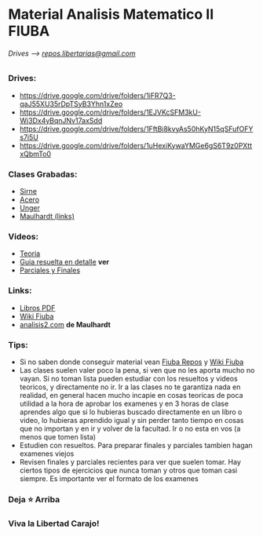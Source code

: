 # Material Analisis Matematico II FIUBA
###### Drives --> repos.libertarias@gmail.com

### Drives:
* https://drive.google.com/drive/folders/1iFR7Q3-qaJ55XU35rDpTSyB3Yhn1xZeo
* https://drive.google.com/drive/folders/1EJVKcSFM3kU-Wj3Dx4yBqnJNv17axSdd
* https://drive.google.com/drive/folders/1FftBi8kvyAs50hKyN15qSFufOFYs7i5U
* https://drive.google.com/drive/folders/1uHexiKywaYMGe6gS6T9z0PXttxQbmTo0

### Clases Grabadas:
* [Sirne](https://drive.google.com/drive/folders/1ZNFWQslerkyu2erbAPtoTYn4b-48Hgdw)
* [Acero](https://drive.google.com/drive/folders/1kwbR-EFoM4QkO2MWx3RY848uhpuzcscf)
* [Unger](https://www.youtube.com/playlist?list=PLqHR9oqOF2BWKSZ-SKu_dTYP4lAyRHbpN)
* [Maulhardt (links)](https://docs.google.com/document/d/1i2pwVVZkdPDD4nEYoSHNFVfR2Q2EvCzXb80EO8nJySI/edit)

### Videos:
* [Teoria](https://www.youtube.com/playlist?list=PLovUfzQicsXtmp6FcripzKR5CgGfiFL9o)
* [Guia resuelta en detalle](https://www.youtube.com/playlist?list=PLovUfzQicsXtGZz53C-VJpkjhSCRpuuzQ) __ver__
* [Parciales y Finales](https://www.youtube.com/playlist?list=PLovUfzQicsXve14fq9TaObnYJcogzUK1T)

### Links:
* [Libros PDF](https://drive.google.com/drive/folders/1p-fBy_jR-qgl5joIfljWK70Cy2-V-LC1)
* [Wiki Fiuba](http://wiki.foros-fiuba.com.ar/materias:61:03)
* [analisis2.com](https://analisis2.com/) __de Maulhardt__

### Tips:
* Si no saben donde conseguir material vean [Fiuba Repos](https://fede.dm/FIUBA-Repos/) y [Wiki Fiuba](http://wiki.foros-fiuba.com.ar/materias)
* Las clases suelen valer poco la pena, si ven que no les aporta mucho no vayan. Si no toman lista pueden estudiar con los resueltos y videos teoricos, y directamente no ir. Ir a las clases no te garantiza nada en realidad, en general hacen mucho incapie en cosas teoricas de poca utilidad a la hora de aprobar los examenes y en 3 horas de clase aprendes algo que si lo hubieras buscado directamente en un libro o video, lo hubieras aprendido igual y sin perder tanto tiempo en cosas que no importan y en ir y volver de la facultad. Ir o no esta en vos (a menos que tomen lista)
* Estudien con resueltos. Para preparar finales y parciales tambien hagan examenes viejos
* Revisen finales y parciales recientes para ver que suelen tomar. Hay ciertos tipos de ejercicios que nunca toman y otros que toman casi siempre. Es importante ver el formato de los examenes

### Deja **⭐** Arriba
### Viva la Libertad Carajo! 
